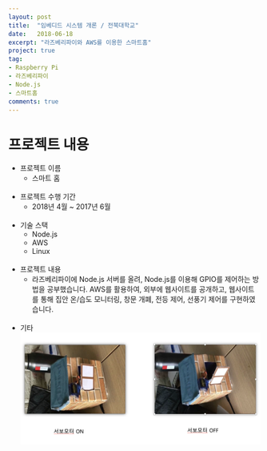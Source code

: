 ```yaml
---
layout: post
title:  "임베디드 시스템 개론 / 전북대학교"
date:   2018-06-18
excerpt: "라즈베리파이와 AWS를 이용한 스마트홈"
project: true
tag:
- Raspberry Pi
- 라즈베리파이
- Node.js
- 스마트홈
comments: true
---
```


# 프로젝트 내용
* 프로젝트 이름
    * 스마트 홈  
    <br/>
* 프로젝트 수행 기간
    * 2018년 4월 ~ 2017년 6월  
    <br/>
* 기술 스택
    * Node.js
    * AWS
    * Linux              
    <br/>
* 프로젝트 내용
    * 라즈베리파이에 Node.js 서버를 올려, Node.js를 이용해 GPIO를 제어하는 방법을 공부했습니다. 
    AWS를 활용하여, 외부에 웹사이트를 공개하고, 
    웹사이트를 통해 집안 온/습도 모니터링, 창문 개폐, 전등 제어, 선풍기 제어를 구현하였습니다.  
    <br/> 
* 기타
    <div>
        <img src="../assets/img/Portfolio/Embedded3.png">
    </div>    
